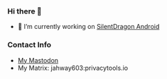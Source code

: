 ### Hi there 👋

- 🔭 I’m currently working on [SilentDragon Android](https://github.com/jahway603/SilentDragonAndroid)

### Contact Info

- [My Mastodon](https://social.linux.pizza/@jahway603)
- My Matrix: jahway603:privacytools.io

<!--
**jahway603/jahway603** is a ✨ _special_ ✨ repository because its `README.md` (this file) appears on your GitHub profile.

Here are some ideas to get you started:

- 🔭 I’m currently working on ...
- 🌱 I’m currently learning ...
- 👯 I’m looking to collaborate on ...
- 🤔 I’m looking for help with ...
- 💬 Ask me about ...
- 📫 How to reach me: ...
- 😄 Pronouns: ...
- ⚡ Fun fact: ...
-->
